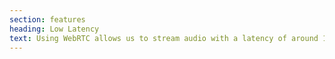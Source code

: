 ```yaml
---
section: features
heading: Low Latency
text: Using WebRTC allows us to stream audio with a latency of around 100ms. Traditional audio streams in the internet mostly have a latency of around 20 seconds, making real time adaption or generation impossible.
---
```

